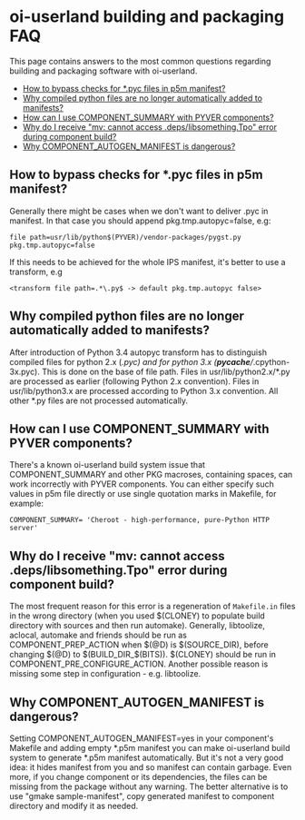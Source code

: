 # oi-userland building and packaging FAQ

This page contains answers to the most common questions regarding building and packaging software with oi-userland.

* [How to bypass checks for \*.pyc files in p5m manifest?](#how-to-bypass-checks-for-pyc-files-in-p5m-manifest)
* [Why compiled python files are no longer automatically added to manifests?](#why-compiled-python-files-are-no-longer-automatically-added-to-manifests)
* [How can I use COMPONENT_SUMMARY with PYVER components?](#how-can-i-use-component_summary-with-pyver-components)
* [Why do I receive "mv: cannot access .deps/libsomething.Tpo" error during component build?](#why-do-i-receive-mv-cannot-access-depslibsomethingtpo-error-during-component-build)
* [Why COMPONENT_AUTOGEN_MANIFEST is dangerous?](#why-component_autogen_manifest-is-dangerous)

## How to bypass checks for \*.pyc files in p5m manifest?

Generally there might be cases when we don't want to deliver .pyc in manifest.
In that case you should append pkg.tmp.autopyc=false, e.g:

```
file path=usr/lib/python$(PYVER)/vendor-packages/pygst.py pkg.tmp.autopyc=false
```

If this needs to be achieved for the whole IPS manifest, it's better to use a transform, e.g

```
<transform file path=.*\.py$ -> default pkg.tmp.autopyc false>
```

## Why compiled python files are no longer automatically added to manifests? 

After introduction of Python 3.4 autopyc transform has to distinguish compiled files for python 2.x (*.pyc) and for python 3.x (__pycache__/*.cpython-3x.pyc).
This is done on the base of file path. 
Files in usr/lib/python2.x/*.py  are processed as earlier (following Python 2.x convention).
Files in usr/lib/python3.x are processed according to Python 3.x convention.
All other *.py files are not processed automatically. 

## How can I use COMPONENT_SUMMARY with PYVER components?

There's a known oi-userland build system issue that COMPONENT_SUMMARY and other PKG macroses, containing spaces, can work incorrectly with PYVER components.
You can either specify such values in p5m file directly or use single quotation marks in Makefile, for example:

```
COMPONENT_SUMMARY= 'Cheroot - high-performance, pure-Python HTTP server'
```

## Why do I receive "mv: cannot access .deps/libsomething.Tpo" error during component build?

The most frequent reason for this error is a regeneration of `Makefile.in` files in the wrong directory (when you used $(CLONEY) to populate build directory with sources and then run automake).
Generally, libtoolize, aclocal, automake and friends should be run as COMPONENT_PREP_ACTION  when $(@D) is $(SOURCE_DIR), before  changing $(@D) to $(BUILD_DIR_$(BITS)).
$(CLONEY) should be run in COMPONENT_PRE_CONFIGURE_ACTION.
Another possible reason is missing some step in configuration - e.g. libtoolize.

## Why COMPONENT_AUTOGEN_MANIFEST is dangerous?

Setting COMPONENT_AUTOGEN_MANIFEST=yes in your component's Makefile and adding empty *.p5m manifest you can make oi-userland build system to generate *.p5m manifest automatically.
But it's not a very good idea: it hides manifest from you and so manifest can contain garbage.
Even more, if you change component or its dependencies, the files can be missing from the package without any warning.
The better alternative is to use "gmake sample-manifest", copy generated manifest to component directory and modify it as needed.
